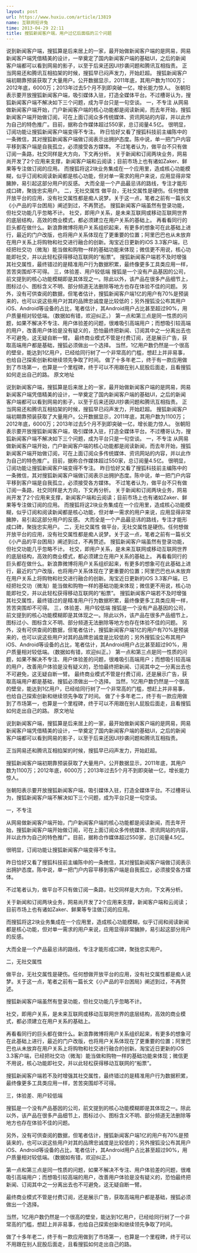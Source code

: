 ```yaml
---
layout: post
url: https://www.huxiu.com/article/13819
name: 互联网短评兔
time: 2013-04-29 22:11
title: 搜狐新闻客户端，用户过亿后面临的三个问题
---
```

说到新闻客户端，搜狐算是后来居上的一家，最开始做新闻客户端的是网易，网易新闻客户端凭借精美的设计，一举奠定了国内新闻客户端的基础UI，之后的新闻客户端都可以看到网易的影子，以至于后来还因UI抄袭问题和腾讯互相指责。 正当网易还和腾讯互相掐架的时候，搜狐早已闷声发力，开始赶超。 搜狐新闻客户端初期靠预装获取了大量用户。公开数据显示，2011年底，其用户数为1100万；2012年底，6000万；2013年过去5个月不到即突破一亿，增长能力惊人。 张朝阳表示要开放搜狐新闻客户端，吸引媒体入驻，打造全媒体平台。不过槽哥认为，搜狐新闻客户端不解决如下三个问题，成为平台只是一句空谈。 一，不专注 从网易做新闻客户端开始，门户新闻客户端的核心功能都是阅读新闻，而去年开始，搜狐新闻客户端开始做订阅，可在上面订阅众多传统媒体、资讯网站的内容，并以此作为自己的特色推广。目前，据称合作媒体超过550家，总订阅量4.5亿。 很明显，订阅功能让搜狐新闻客户端变得不专注。 昨日恰好又看了搜狐科技前主编陈中的一条微信，其对搜狐新闻客户端做订阅表示出拥护态度。陈中说，单一把门户内容平移到客户端是自我孤立，必须接受各方媒体。 不过笔者认为，做平台不只有做订阅一条路，社交同样是大方向，下文再分析。 关于新闻和订阅两块业务，网易尚开发了2个应用来支撑，新闻客户端和云阅读；目前市场上也有诸如Zaker、鲜果等专注做订阅的应用。 而搜狐将这2块业务集成在一个应用里，造成核心功能模糊，似乎订阅和阅读新闻都是核心功能，但对单一需求的用户来说，应用显得非常臃肿，易引起这部分用户的反感。 大而全是一个产品最忌讳的路线，专注才能形成口碑，聚拢忠实用户。 二，无社交属性 做平台，无社交属性是硬伤。任何想做开放平台的应用，没有社交属性都是痴人说梦。关于这一点，笔者之前有一篇长文《小产品的平台困局》阐述到过，不再赘述。 搜狐新闻客户端虽然有登录功能，但社交功能几乎忽略不计。 社交，即用户关系，是未来互联网或移动互联网世界的底层结构，高效的商业模式，都必须建立在用户关系的基础上。 再看看同行的巨头都在做什么。新浪靠微博将用户关系组织起来，有更多的想象可在此基础上进行，最近的门户改版，也将用户关系体现在了更重要的位置；阿里巴巴也从未放弃在用户关系上将购物和社交进行融合的创新。淘宝近日更新的iOS 3.3客户端，已经把社交功（微淘）能当做和购物一样的基础功能来体现；微信更不用说，核心功能即社交，并以此轻松获得移动互联网的“船票”。 搜狐新闻客户端若不及时增强其社交属性，最终错过的是精准用户行为数据积累，最终像更多工具类应用一样，苦苦突围却不可得。 三，体验差、用户较低端 搜狐是一个没有产品基因的公司，前文提到的核心功能模糊即是其体现之一。除此以外，该产品在很多产品细节上，图标过小、图标含义不明、部分频道无法删除等地方也存在体验不佳的问题。 另外，没有可供查阅的数据，但笔者估计，搜狐新闻客户端1亿的用户有70%是预装来的，也可以说这些用户对其的品牌忠诚度是比较低的；另外搜狐没公布其用户iOS、Android等设备的占比，笔者估计，其Android用户占比甚至超过90%，用户质量相对较低端。（数据如有错，欢迎纠正。） 第一点和第三点是同一性质的问题，如果不解决不专注、用户体验差的问题，很难吸引高端用户；而想吸引较高端的用户，改善用户体验是没有疑义的，恐怕最终把新闻、订阅其中之一分离出去也不可避免，这无疑自断一臂。 最终商业模式不管是付费订阅，还是展示广告，获取高端用户都是基础，搜狐必须做出一个选择。 当然，1亿用户数仍然是一个很高的壁垒，能达到1亿用户，已经给同行树了一个非常高的门槛，想赶上并非易事，也给自己探索创新和继续领先争取了时间。 做了十多年老二，终于有一款应用做到了市场第一，也算是一个里程碑，终于可以不用跟在别人屁股后面走，且看搜狐如何走出自己的路。 原文地址

说到新闻客户端，搜狐算是后来居上的一家，最开始做新闻客户端的是网易，网易新闻客户端凭借精美的设计，一举奠定了国内新闻客户端的基础UI，之后的新闻客户端都可以看到网易的影子，以至于后来还因UI抄袭问题和腾讯互相指责。 正当网易还和腾讯互相掐架的时候，搜狐早已闷声发力，开始赶超。 搜狐新闻客户端初期靠预装获取了大量用户。公开数据显示，2011年底，其用户数为1100万；2012年底，6000万；2013年过去5个月不到即突破一亿，增长能力惊人。 张朝阳表示要开放搜狐新闻客户端，吸引媒体入驻，打造全媒体平台。不过槽哥认为，搜狐新闻客户端不解决如下三个问题，成为平台只是一句空谈。 一，不专注 从网易做新闻客户端开始，门户新闻客户端的核心功能都是阅读新闻，而去年开始，搜狐新闻客户端开始做订阅，可在上面订阅众多传统媒体、资讯网站的内容，并以此作为自己的特色推广。目前，据称合作媒体超过550家，总订阅量4.5亿。 很明显，订阅功能让搜狐新闻客户端变得不专注。 昨日恰好又看了搜狐科技前主编陈中的一条微信，其对搜狐新闻客户端做订阅表示出拥护态度。陈中说，单一把门户内容平移到客户端是自我孤立，必须接受各方媒体。 不过笔者认为，做平台不只有做订阅一条路，社交同样是大方向，下文再分析。 关于新闻和订阅两块业务，网易尚开发了2个应用来支撑，新闻客户端和云阅读；目前市场上也有诸如Zaker、鲜果等专注做订阅的应用。 而搜狐将这2块业务集成在一个应用里，造成核心功能模糊，似乎订阅和阅读新闻都是核心功能，但对单一需求的用户来说，应用显得非常臃肿，易引起这部分用户的反感。 大而全是一个产品最忌讳的路线，专注才能形成口碑，聚拢忠实用户。 二，无社交属性 做平台，无社交属性是硬伤。任何想做开放平台的应用，没有社交属性都是痴人说梦。关于这一点，笔者之前有一篇长文《小产品的平台困局》阐述到过，不再赘述。 搜狐新闻客户端虽然有登录功能，但社交功能几乎忽略不计。 社交，即用户关系，是未来互联网或移动互联网世界的底层结构，高效的商业模式，都必须建立在用户关系的基础上。 再看看同行的巨头都在做什么。新浪靠微博将用户关系组织起来，有更多的想象可在此基础上进行，最近的门户改版，也将用户关系体现在了更重要的位置；阿里巴巴也从未放弃在用户关系上将购物和社交进行融合的创新。淘宝近日更新的iOS 3.3客户端，已经把社交功（微淘）能当做和购物一样的基础功能来体现；微信更不用说，核心功能即社交，并以此轻松获得移动互联网的“船票”。 搜狐新闻客户端若不及时增强其社交属性，最终错过的是精准用户行为数据积累，最终像更多工具类应用一样，苦苦突围却不可得。 三，体验差、用户较低端 搜狐是一个没有产品基因的公司，前文提到的核心功能模糊即是其体现之一。除此以外，该产品在很多产品细节上，图标过小、图标含义不明、部分频道无法删除等地方也存在体验不佳的问题。 另外，没有可供查阅的数据，但笔者估计，搜狐新闻客户端1亿的用户有70%是预装来的，也可以说这些用户对其的品牌忠诚度是比较低的；另外搜狐没公布其用户iOS、Android等设备的占比，笔者估计，其Android用户占比甚至超过90%，用户质量相对较低端。（数据如有错，欢迎纠正。） 第一点和第三点是同一性质的问题，如果不解决不专注、用户体验差的问题，很难吸引高端用户；而想吸引较高端的用户，改善用户体验是没有疑义的，恐怕最终把新闻、订阅其中之一分离出去也不可避免，这无疑自断一臂。 最终商业模式不管是付费订阅，还是展示广告，获取高端用户都是基础，搜狐必须做出一个选择。 当然，1亿用户数仍然是一个很高的壁垒，能达到1亿用户，已经给同行树了一个非常高的门槛，想赶上并非易事，也给自己探索创新和继续领先争取了时间。 做了十多年老二，终于有一款应用做到了市场第一，也算是一个里程碑，终于可以不用跟在别人屁股后面走，且看搜狐如何走出自己的路。 原文地址

说到新闻客户端，搜狐算是后来居上的一家，最开始做新闻客户端的是网易，网易新闻客户端凭借精美的设计，一举奠定了国内新闻客户端的基础UI，之后的新闻客户端都可以看到网易的影子，以至于后来还因UI抄袭问题和腾讯互相指责。

正当网易还和腾讯互相掐架的时候，搜狐早已闷声发力，开始赶超。

搜狐新闻客户端初期靠预装获取了大量用户。公开数据显示，2011年底，其用户数为1100万；2012年底，6000万；2013年过去5个月不到即突破一亿，增长能力惊人。

张朝阳表示要开放搜狐新闻客户端，吸引媒体入驻，打造全媒体平台。不过槽哥认为，搜狐新闻客户端不解决如下三个问题，成为平台只是一句空谈。

一，不专注

从网易做新闻客户端开始，门户新闻客户端的核心功能都是阅读新闻，而去年开始，搜狐新闻客户端开始做订阅，可在上面订阅众多传统媒体、资讯网站的内容，并以此作为自己的特色推广。目前，据称合作媒体超过550家，总订阅量4.5亿。

很明显，订阅功能让搜狐新闻客户端变得不专注。

昨日恰好又看了搜狐科技前主编陈中的一条微信，其对搜狐新闻客户端做订阅表示出拥护态度。陈中说，单一把门户内容平移到客户端是自我孤立，必须接受各方媒体。

不过笔者认为，做平台不只有做订阅一条路，社交同样是大方向，下文再分析。

关于新闻和订阅两块业务，网易尚开发了2个应用来支撑，新闻客户端和云阅读；目前市场上也有诸如Zaker、鲜果等专注做订阅的应用。

而搜狐将这2块业务集成在一个应用里，造成核心功能模糊，似乎订阅和阅读新闻都是核心功能，但对单一需求的用户来说，应用显得非常臃肿，易引起这部分用户的反感。

大而全是一个产品最忌讳的路线，专注才能形成口碑，聚拢忠实用户。

二，无社交属性

做平台，无社交属性是硬伤。任何想做开放平台的应用，没有社交属性都是痴人说梦。关于这一点，笔者之前有一篇长文《小产品的平台困局》阐述到过，不再赘述。

搜狐新闻客户端虽然有登录功能，但社交功能几乎忽略不计。

社交，即用户关系，是未来互联网或移动互联网世界的底层结构，高效的商业模式，都必须建立在用户关系的基础上。

再看看同行的巨头都在做什么。新浪靠微博将用户关系组织起来，有更多的想象可在此基础上进行，最近的门户改版，也将用户关系体现在了更重要的位置；阿里巴巴也从未放弃在用户关系上将购物和社交进行融合的创新。淘宝近日更新的iOS 3.3客户端，已经把社交功（微淘）能当做和购物一样的基础功能来体现；微信更不用说，核心功能即社交，并以此轻松获得移动互联网的“船票”。

搜狐新闻客户端若不及时增强其社交属性，最终错过的是精准用户行为数据积累，最终像更多工具类应用一样，苦苦突围却不可得。

三，体验差、用户较低端

搜狐是一个没有产品基因的公司，前文提到的核心功能模糊即是其体现之一。除此以外，该产品在很多产品细节上，图标过小、图标含义不明、部分频道无法删除等地方也存在体验不佳的问题。

另外，没有可供查阅的数据，但笔者估计，搜狐新闻客户端1亿的用户有70%是预装来的，也可以说这些用户对其的品牌忠诚度是比较低的；另外搜狐没公布其用户iOS、Android等设备的占比，笔者估计，其Android用户占比甚至超过90%，用户质量相对较低端。（数据如有错，欢迎纠正。）

第一点和第三点是同一性质的问题，如果不解决不专注、用户体验差的问题，很难吸引高端用户；而想吸引较高端的用户，改善用户体验是没有疑义的，恐怕最终把新闻、订阅其中之一分离出去也不可避免，这无疑自断一臂。

最终商业模式不管是付费订阅，还是展示广告，获取高端用户都是基础，搜狐必须做出一个选择。

当然，1亿用户数仍然是一个很高的壁垒，能达到1亿用户，已经给同行树了一个非常高的门槛，想赶上并非易事，也给自己探索创新和继续领先争取了时间。

做了十多年老二，终于有一款应用做到了市场第一，也算是一个里程碑，终于可以不用跟在别人屁股后面走，且看搜狐如何走出自己的路。

